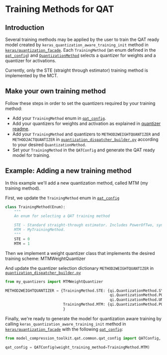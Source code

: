 # Training Methods for QAT

## Introduction

Several training methods may be applied by the user to train the QAT ready model
created by `keras_quantization_aware_training_init` method in [`keras/quantization_facade`](../quantization_facade.py).
Each `TrainingMethod` (an enum defined in the [`qat_config`](../../common/qat_config.py)) 
and [`QuantizationMethod`](../../../core/common/target_platform/op_quantization_config.py)
selects a quantizer for weights and a quantizer for activations.

Currently, only the STE (straight through estimator) training method is implemented by the MCT.

## Make your own training method

Follow these steps in order to set the quantizers required by your training method:
- Add your `TrainingMethod` enum in [`qat_config`](../../common/qat_config.py).
- Add your quantizers for weights and activation as explained in [quantizer readme](../../quantizers_infrastructure/keras).
- Add your `TrainingMethod` and quantizers to `METHOD2WEIGHTQUANTIZER` and `METHOD2ACTQUANTIZER` in [`quantization_dispatcher_builder.py`](../quantizer/quantization_dispatcher_builder.py)
according to your desired `QuantizationMethod`.  
- Set your `TrainingMethod` in the `QATConfig` and generate the QAT ready model for training. 

   
## Example: Adding a new training method

In this example we'll add a new quantization method, called MTM (my training method).

First, we update the `TrainingMethod` enum in [`qat_config`](../../common/qat_config.py)
```python
class TrainingMethod(Enum):
    """
    An enum for selecting a QAT training method

    STE - Standard straight-through estimator. Includes PowerOfTwo, symmetric & uniform quantizers
    MTM - MyTrainingMethod.
    """
    STE = 0
    MTM = 1
```

Then we implement a weight quantizer class that implements the desired training scheme: MTMWeightQuantizer

And update the quantizer selection dictionary `METHOD2WEIGHTQUANTIZER` in [`quantization_dispatcher_builder.py`](../quantizer/quantization_dispatcher_builder.py)

```python
from my_quantizers import MTMWeightQuantizer

METHOD2WEIGHTQUANTIZER = {TrainingMethod.STE: {qi.QuantizationMethod.SYMMETRIC: STEWeightQuantizer,
                                               qi.QuantizationMethod.POWER_OF_TWO: STEWeightQuantizer,
                                               qi.QuantizationMethod.UNIFORM: STEUniformWeightQuantizer},
                          TrainingMethod.MTM: {qi.QuantizationMethod.POWER_OF_TWO: MTMWeightQuantizer}
                          }
```

Finally, we're ready to generate the model for quantization aware training
by calling `keras_quantization_aware_training_init` method in [`keras/quantization_facade`](../quantization_facade.py)
with the following [`qat_config`](../../common/qat_config.py):

```python
from model_compression_toolkit.qat.common.qat_config import QATConfig, TrainingMethod

qat_config = QATConfig(weight_training_method=TrainingMethod.MTM)
```
